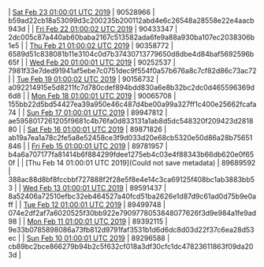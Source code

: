 | [Sat Feb 23 01:00:01 UTC 2019]() | 90528966 | b59ad22cb18a53099d3c200235b200112abd4e6c26548a28558e22e4aacb943d | 
| [Fri Feb 22 01:00:02 UTC 2019](https://transfer.sh/eUz9W/trcninja-dbdump-20190222010002.tar.bz2) | 90433347 | 2dc005c87a440ab60baba2167c513582ada6fe9a88a930ba107ec2038306b1e5 | 
| [Thu Feb 21 01:00:02 UTC 2019](https://transfer.sh/qqq08/trcninja-dbdump-20190221010001.tar.bz2) | 90358772 | 6589d51c838081b11e3104c0d7b37430713779650d8dbe4d84baf5692596b65f | 
| [Wed Feb 20 01:00:01 UTC 2019](https://transfer.sh/EVXX6/trcninja-dbdump-20190220010001.tar.bz2) | 90252537 | 7981f33e7ded91941af5ebe7c0751dec9f554f0a57b676a8c7cf82d86c73ac72 | 
| [Tue Feb 19 01:00:02 UTC 2019](https://transfer.sh/4QqFG/trcninja-dbdump-20190219010002.tar.bz2) | 90156732 | a092214915e5d8211fc7d780cdef894bdd830a6e8b32bc2dc0d465596369d6d8 | 
| [Mon Feb 18 01:00:01 UTC 2019](https://transfer.sh/HYPN/trcninja-dbdump-20190218010001.tar.bz2) | 90065708 | 155bb22d5bd54427ea39a950e46c487d4be00a99a327ff1c400e25662fcafa74 | 
| [Sun Feb 17 01:00:01 UTC 2019](https://transfer.sh/k0H0x/trcninja-dbdump-20190217010001.tar.bz2) | 89947812 | ae5958017261205f9681c4b76fa0d833131a1ab8d5dc548320f209423d281880 | 
| [Sat Feb 16 01:00:01 UTC 2019](https://transfer.sh/6r0oC/trcninja-dbdump-20190216010001.tar.bz2) | 89871826 | ab19a7ea1a78c2fe5a8e52458ce3f9d033d20e68cb5320e50d86a28b75651846 | 
| [Fri Feb 15 01:00:01 UTC 2019]() | 89781957 | b4a6a707177fa81414b6f884299fdee1275eb4c03e4f88343b66db620e0f650f | 
| [Thu Feb 14 01:00:01 UTC 2019](Could not save metadata) | 89689592 | 388ac88d8bf8fccbbf727888f2f28e5f8e4e14c3ca69125f408bc1ab3883bb53 | 
| [Wed Feb 13 01:00:01 UTC 2019](https://transfer.sh/Wlp1o/trcninja-dbdump-20190213010001.tar.bz2) | 89591437 | 8a52406a72510efbc32eb464527a40fcd51ba2626e1d87d9c61ad0d75b9e0aff | 
| [Tue Feb 12 01:00:01 UTC 2019](https://transfer.sh/7HJXb/trcninja-dbdump-20190212010001.tar.bz2) | 89499748 | 074e2df2af7a6020525f30bb922e7909778053848077626f3d9e984a1fe9ad98 | 
| [Mon Feb 11 01:00:01 UTC 2019](https://transfer.sh/ttAZf/trcninja-dbdump-20190211010001.tar.bz2) | 89392115 | 9e33b0785898086a73fb812d9791faf3531b1d6d6dc8d03d22f37c6ea28d53ec | 
| [Sun Feb 10 01:00:01 UTC 2019](https://transfer.sh/DZpcj/trcninja-dbdump-20190210010001.tar.bz2) | 89296588 | cb89bc2bce866279b94b2c5f632cf018a3df30cfc1dc47823611863f09da203d | 
